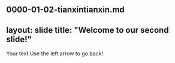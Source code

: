 0000-01-02-tianxintianxin.md
---
layout: slide
title: "Welcome to our second slide!"
---
Your text
Use the left arrow to go back!
